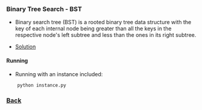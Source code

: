 ### Binary Tree Search - BST
- Binary search tree (BST) is a rooted binary tree data structure with the key of each internal node being greater than all the keys in the respective node's left subtree and less than the ones in its right subtree.

- [Solution](bst.py)

#### Running
- Running with an instance included:
````bash
    python instance.py 
````

### [Back](../../README.md)